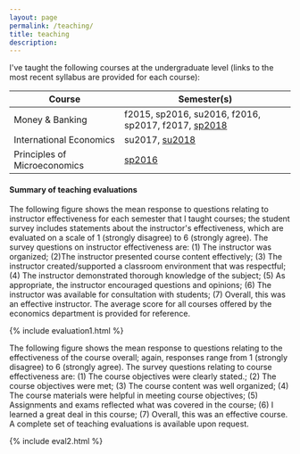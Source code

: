 ```yaml
---
layout: page
permalink: /teaching/
title: teaching
description: 
---
```


I've taught the following courses at the undergraduate level (links to the most recent syllabus are provided for each course):

 Course                        | Semester(s)                                         
-------------------------------|-----------------------------------------------------
 Money & Banking               | f2015, sp2016, su2016, f2016, sp2017, f2017, [sp2018](https://drive.google.com/open?id=1-KsqTI43-Aj7o74THp9516iQazxGA0Fp)
 International Economics       | su2017, [su2018](https://drive.google.com/open?id=19bNOvuJUcOuJfaMDThSlAZXRHv24Qy5o)
 Principles of Microeconomics | [sp2016](https://drive.google.com/open?id=1djcMuDbCogYAHh9QyxppcZCMu40k0WLL)

#### Summary of teaching evaluations

The following figure shows the mean response to questions relating to instructor effectiveness for each semester that I taught courses; the student survey includes statements about the instructor's effectiveness, which are evaluated on a scale of 1 (strongly disagree) to 6 (strongly agree). The survey questions on instructor effectiveness are: (1) The instructor was organized; (2)The instructor presented course content effectively; (3) The instructor created/supported a classroom environment that was respectful; (4) The instructor demonstrated thorough knowledge of the subject; (5) As appropriate, the instructor encouraged questions and opinions; (6) The instructor was available for consultation with students; (7) Overall, this was an effective instructor. The average score for all courses offered by the economics department is provided for reference.

{% include evaluation1.html %}

The following figure shows the mean response to questions relating to the effectiveness of the course overall; again, responses range from 1 (strongly disagree) to 6 (strongly agree). The survey questions relating to course effectiveness are: (1) The course objectives were clearly stated.; (2) The course objectives were met; (3) The course content was well organized; (4) The course materials were helpful in meeting course objectives; (5) Assignments and exams reflected what was covered in the course; (6) I learned a great deal in this course; (7) Overall, this was an effective course. A complete set of teaching evaluations is available upon request.

{% include eval2.html %}
